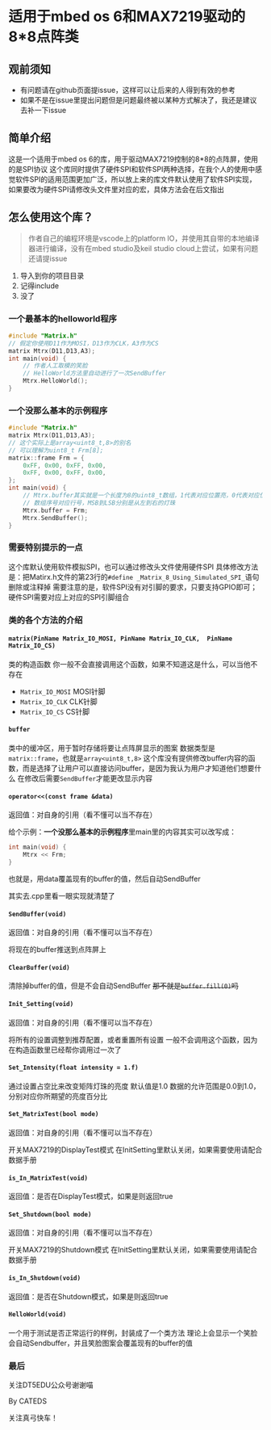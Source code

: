 # 适用于mbed os 6和MAX7219驱动的8*8点阵类

## 观前须知

- 有问题请在github页面提issue，这样可以让后来的人得到有效的参考
- 如果不是在issue里提出问题但是问题最终被以某种方式解决了，我还是建议去补一下issue

## 简单介绍

这是一个适用于mbed os 6的库，用于驱动MAX7219控制的8*8的点阵屏，使用的是SPI协议
这个库同时提供了硬件SPI和软件SPI两种选择，在我个人的使用中感觉软件SPI的适用范围更加广泛，所以放上来的库文件默认使用了软件SPI实现，如果要改为硬件SPI请修改头文件里对应的宏，具体方法会在后文指出

## 怎么使用这个库？

> 作者自己的编程环境是vscode上的platform IO，并使用其自带的本地编译器进行编译，没有在mbed studio及keil studio cloud上尝试，如果有问题还请提issue

1. 导入到你的项目目录
2. 记得include
3. 没了

### 一个最基本的helloworld程序

```cpp
#include "Matrix.h"
// 假定你使用D11作为MOSI，D13作为CLK，A3作为CS
matrix Mtrx(D11,D13,A3);
int main(void) {
    // 作者人工取模的笑脸
    // HelloWorld方法里自动进行了一次SendBuffer
    Mtrx.HelloWorld();
}
```

### 一个没那么基本的示例程序

```cpp
#include "Matrix.h"
matrix Mtrx(D11,D13,A3);
// 这个实际上是array<uint8_t,8>的别名
// 可以理解为uint8_t Frm[8];
matrix::frame Frm = {
    0xFF, 0x00, 0xFF, 0x00,
    0xFF, 0x00, 0xFF, 0x00,
};
int main(void) {
    // Mtrx.buffer其实就是一个长度为8的uint8_t数组，1代表对应位置亮，0代表对应位置灭
    // 数组序号对应行号，MSB到LSB分别是从左到右的灯珠
    Mtrx.buffer = Frm;
    Mtrx.SendBuffer();
}
```

### 需要特别提示的一点

这个库默认使用软件模拟SPI，也可以通过修改头文件使用硬件SPI
具体修改方法是：把Matirx.h文件的第23行的`#define _Matrix_8_Using_Simulated_SPI_`语句删除或注释掉
需要注意的是，软件SPI没有对引脚的要求，只要支持GPIO即可；硬件SPI需要对应上对应的SPI引脚组合

### 类的各个方法的介绍

#### `matrix(PinName Matrix_IO_MOSI, PinName Matrix_IO_CLK,  PinName Matrix_IO_CS)`

类的构造函数
你一般不会直接调用这个函数，如果不知道这是什么，可以当他不存在

- `Matrix_IO_MOSI` MOSI针脚
- `Matrix_IO_CLK` CLK针脚
- `Matrix_IO_CS` CS针脚

#### `buffer`

类中的缓冲区，用于暂时存储将要让点阵屏显示的图案
数据类型是`matrix::frame`，也就是`array<uint8_t,8>`
这个库没有提供修改buffer内容的函数，而是选择了让用户可以直接访问buffer，是因为我认为用户才知道他们想要什么
在修改后需要`SendBuffer`才能更改显示内容

#### `operator<<(const frame &data)`

返回值：对自身的引用（看不懂可以当不存在）

给个示例：**一个没那么基本的示例程序**里main里的内容其实可以改写成：

```cpp
int main(void) {
    Mtrx << Frm;
}
```

也就是，用data覆盖现有的buffer的值，然后自动SendBuffer

其实去.cpp里看一眼实现就清楚了

#### `SendBuffer(void)`

返回值：对自身的引用（看不懂可以当不存在）

将现在的buffer推送到点阵屏上

#### `ClearBuffer(void)`

清除掉buffer的值，但是不会自动SendBuffer
~~那不就是`buffer.fill(0)`吗~~

#### `Init_Setting(void)`

返回值：对自身的引用（看不懂可以当不存在）

将所有的设置调整到推荐配置，或者重置所有设置
一般不会调用这个函数，因为在构造函数里已经帮你调用过一次了

#### `Set_Intensity(float intensity = 1.f)`

通过设置占空比来改变矩阵灯珠的亮度
默认值是1.0
数据的允许范围是0.0到1.0，分别对应你所期望的亮度百分比

#### `Set_MatrixTest(bool mode)`

返回值：对自身的引用（看不懂可以当不存在）

开关MAX7219的DisplayTest模式
在InitSetting里默认关闭，如果需要使用请配合数据手册

#### `is_In_MatrixTest(void)`

返回值：是否在DisplayTest模式，如果是则返回true

#### `Set_Shutdown(bool mode)`

返回值：对自身的引用（看不懂可以当不存在）

开关MAX7219的Shutdown模式
在InitSetting里默认关闭，如果需要使用请配合数据手册

#### `is_In_Shutdown(void)`

返回值：是否在Shutdown模式，如果是则返回true

#### `HelloWorld(void)`

一个用于测试是否正常运行的样例，封装成了一个类方法
理论上会显示一个笑脸
会自动Sendbuffer，并且笑脸图案会覆盖现有的buffer的值

### 最后

关注DT5EDU公众号谢谢喵

By CATEDS

关注真弓快车！
